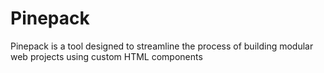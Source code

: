 # Pinepack
Pinepack is a tool designed to streamline the process of building modular web projects using custom HTML components
